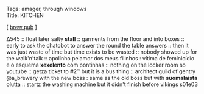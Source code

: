 Tags: amager, through windows  
Title: KITCHEN
  
[ [brew pub](https://maps.app.goo.gl/xTYWBTRb3pb7khB2A?g_st=ic) ]

Δ545 :: float later salty **stall** :: garments from the floor and into boxes :: early to ask the chatobot to answer the round the table answers :: then it was just waste of time but time exists to be wasted :: nobody showed up for the walk'n'talk :: apolinho pelamor dos meus filinhos : vítima de feminicídio e o esquema **xexelento** com pontinhas :: nothing on the locker room so youtube :: getza ticket to #2™ but it is a bus thing :: architect guild of gentry @a_brewery with the new boss : same as the old boss but with **suomalaista** olutta :: startz the washing machine but it didn't finish before vikings s01e03  
